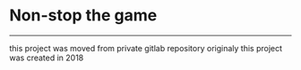 # Non-stop the game


---
this project was moved from private gitlab repository
originaly this project was created in 2018

